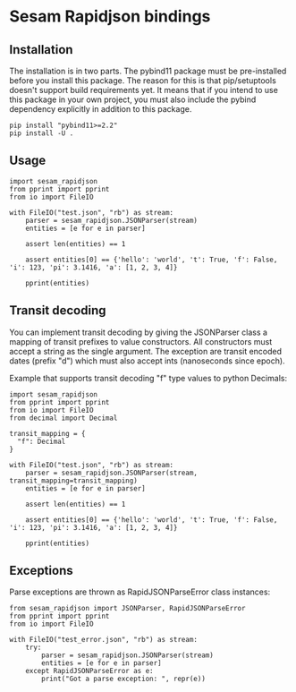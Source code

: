 Sesam Rapidjson bindings
========================

Installation
------------

The installation is in two parts. The pybind11 package must be pre-installed before you install this package. The reason for this is that pip/setuptools doesn't support build requirements yet. 
It means that if you intend to use this package in your own project, you must also include the pybind dependency explicitly in addition to this package.

    pip install "pybind11>=2.2"
    pip install -U .


Usage
-----

    import sesam_rapidjson
    from pprint import pprint
    from io import FileIO
    
    with FileIO("test.json", "rb") as stream:
        parser = sesam_rapidjson.JSONParser(stream)
        entities = [e for e in parser]
    
        assert len(entities) == 1
    
        assert entities[0] == {'hello': 'world', 't': True, 'f': False, 'i': 123, 'pi': 3.1416, 'a': [1, 2, 3, 4]}
    
        pprint(entities)
        
Transit decoding
----------------

You can implement transit decoding by giving the JSONParser class a mapping of
transit prefixes to value constructors. All constructors must accept a string as the single
argument. The exception are transit encoded dates (prefix "d") which must also accept
ints (nanoseconds since epoch).

Example that supports transit decoding "f" type values to python Decimals:


    import sesam_rapidjson
    from pprint import pprint
    from io import FileIO
    from decimal import Decimal
        
    transit_mapping = {
      "f": Decimal
    }
    
    with FileIO("test.json", "rb") as stream:
        parser = sesam_rapidjson.JSONParser(stream, transit_mapping=transit_mapping)
        entities = [e for e in parser]
    
        assert len(entities) == 1
    
        assert entities[0] == {'hello': 'world', 't': True, 'f': False, 'i': 123, 'pi': 3.1416, 'a': [1, 2, 3, 4]}
    
        pprint(entities)

Exceptions
----------

Parse exceptions are thrown as RapidJSONParseError class instances:

    from sesam_rapidjson import JSONParser, RapidJSONParseError
    from pprint import pprint
    from io import FileIO
    
    with FileIO("test_error.json", "rb") as stream:
        try:
            parser = sesam_rapidjson.JSONParser(stream)
            entities = [e for e in parser]
        except RapidJSONParseError as e:
            print("Got a parse exception: ", repr(e))
    

